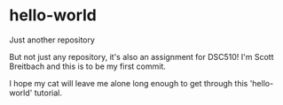 # hello-world

Just another repository

But not just any repository, it's also an assignment for DSC510!
I'm Scott Breitbach and this is to be my first commit. 

I hope my cat will leave me alone long enough to get through this 'hello-world' tutorial.
